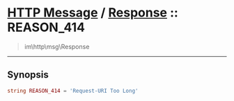 # [HTTP Message](http.md) / [Response](http-Response.md) :: REASON_414
 > im\http\msg\Response
____

## Synopsis
```php
string REASON_414 = 'Request-URI Too Long'
```
